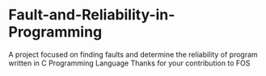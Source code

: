 # Fault-and-Reliability-in-Programming
A project focused on finding faults and determine the reliability of program written in C Programming Language
Thanks for your contribution to FOS

